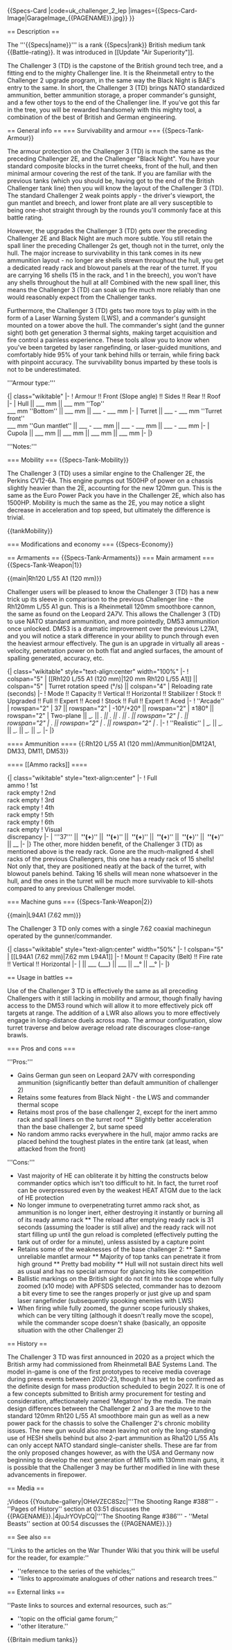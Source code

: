 {{Specs-Card
|code=uk_challenger_2_lep
|images={{Specs-Card-Image|GarageImage_{{PAGENAME}}.jpg}}
}}

== Description ==
<!-- ''In the description, the first part should be about the history of the creation and combat usage of the vehicle, as well as its key features. In the second part, tell the reader about the ground vehicle in the game. Insert a screenshot of the vehicle, so that if the novice player does not remember the vehicle by name, he will immediately understand what kind of vehicle the article is talking about.'' -->
The '''{{Specs|name}}''' is a rank {{Specs|rank}} British medium tank {{Battle-rating}}. It was introduced in [[Update "Air Superiority"]].

The Challenger 3 (TD) is the capstone of the British ground tech tree, and a fitting end to the mighty Challenger line. It is the Rheinmetall entry to the Challenger 2 upgrade program, in the same way the Black Night is BAE's entry to the same. In short, the Challenger 3 (TD) brings NATO standardized ammunition, better ammunition storage, a proper commander's gunsight, and a few other toys to the end of the Challenger line. If you've got this far in the tree, you will be rewarded handsomely with this mighty tool, a combination of the best of British and German engineering.

== General info ==
=== Survivability and armour ===
{{Specs-Tank-Armour}}
<!-- ''Describe armour protection. Note the most well protected and key weak areas. Appreciate the layout of modules as well as the number and location of crew members. Is the level of armour protection sufficient, is the placement of modules helpful for survival in combat? If necessary use a visual template to indicate the most secure and weak zones of the armour.'' -->
The armour protection on the Challenger 3 (TD) is much the same as the preceding Challenger 2E, and the Challenger "Black Night". You have your standard composite blocks in the turret cheeks, front of the hull, and then minimal armour covering the rest of the tank. If you are familiar with the previous tanks (which you should be, having got to the end of the British Challenger tank line) then you will know the layout of the Challenger 3 (TD). The standard Challenger 2 weak points apply - the driver's viewport, the gun mantlet and breech, and lower front plate are all very susceptible to being one-shot straight through by the rounds you'll commonly face at this battle rating.

However, the upgrades the Challenger 3 (TD) gets over the preceding Challenger 2E and Black Night are much more subtle. You still retain the spall liner the preceding Challenger 2s get, though not in the turret, only the hull. The major increase to survivability in this tank comes in its new ammunition layout - no longer are shells strewn throughout the hull, you get a dedicated ready rack and blowout panels at the rear of the turret. If you are carrying 16 shells (15 in the rack, and 1 in the breech), you won't have any shells throughout the hull at all! Combined with the new spall liner, this means the Challenger 3 (TD) can soak up fire much more reliably than one would reasonably expect from the Challenger tanks.

Furthermore, the Challenger 3 (TD) gets two more toys to play with in the form of a Laser Warning System (LWS), and a commander's gunsight mounted on a tower above the hull. The commander's sight (and the gunner sight) both get generation 3 thermal sights, making target acquisition and fire control a painless experience. These tools allow you to know when you've been targeted by laser rangefinding, or laser-guided munitions, and comfortably hide 95% of your tank behind hills or terrain, while firing back with pinpoint accuracy. The survivability bonus imparted by these tools is not to be underestimated.

'''Armour type:''' <!-- The types of armour present on the vehicle and their general locations -->
<!-- Example: * Rolled homogeneous armour (Front, Side, Rear, Hull roof)
* Cast homogeneous armour (Turret, Transmission area) -->

{| class="wikitable"
|-
! Armour !! Front (Slope angle) !! Sides !! Rear !! Roof
|-
| Hull || ___ mm || ___ mm ''Top'' <br> ___ mm ''Bottom'' || ___ mm || ___ - ___ mm
|-
| Turret || ___ - ___ mm ''Turret front'' <br> ___ mm ''Gun mantlet'' || ___ - ___ mm || ___ - ___ mm || ___ - ___ mm
|-
| Cupola || ___ mm || ___ mm || ___ mm || ___ mm
|-
|}

'''Notes:''' <!-- Any additional notes which the user needs to be aware of -->
<!-- Example: * Suspension wheels are 20 mm thick, tracks are 30 mm thick, and torsion bars are 60 mm thick. -->

=== Mobility ===
{{Specs-Tank-Mobility}}
<!-- ''Write about the mobility of the ground vehicle. Estimate the specific power and manoeuvrability, as well as the maximum speed forwards and backwards.'' -->
The Challenger 3 (TD) uses a similar engine to the Challenger 2E, the Perkins CV12-6A. This engine pumps out 1500HP of power on a chassis slightly heavier than the 2E, accounting for the new 120mm gun. This is the same as the Euro Power Pack you have in the Challenger 2E, which also has 1500HP. Mobility is much the same as the 2E, you may notice a slight decrease in acceleration and top speed, but ultimately the  difference is trivial.

{{tankMobility}}

=== Modifications and economy ===
{{Specs-Economy}}

== Armaments ==
{{Specs-Tank-Armaments}}
=== Main armament ===
{{Specs-Tank-Weapon|1}}
<!-- ''Give the reader information about the characteristics of the main gun. Assess its effectiveness in a battle based on the reloading speed, ballistics and the power of shells. Do not forget about the flexibility of the fire, that is how quickly the cannon can be aimed at the target, open fire on it and aim at another enemy. Add a link to the main article on the gun: <code><nowiki>{{main|Name of the weapon}}</nowiki></code>. Describe in general terms the ammunition available for the main gun. Give advice on how to use them and how to fill the ammunition storage.'' -->
{{main|Rh120 L/55 A1 (120 mm)}}

Challenger users will be pleased to know the Challenger 3 (TD) has a new trick up its sleeve in comparison to the previous Challenger line - the Rh120mm L/55 A1 gun. This is a Rheinmetall 120mm smoothbore cannon, the same as found on the Leopard 2A7V. This allows the Challenger 3 (TD) to use NATO standard ammunition, and more pointedly, DM53 ammunition once unlocked. DM53 is a dramatic improvement over the previous L27A1, and you will notice a stark difference in your ability to punch through even the heaviest armour effectively. The gun is an upgrade in virtually all areas - velocity, penetration power on both flat and angled surfaces, the amount of spalling generated, accuracy, etc. 

{| class="wikitable" style="text-align:center" width="100%"
|-
! colspan="5" | [[Rh120 L/55 A1 (120 mm)|120 mm Rh120 L/55 A1]] || colspan="5" | Turret rotation speed (°/s) || colspan="4" | Reloading rate (seconds)
|-
! Mode !! Capacity !! Vertical !! Horizontal !! Stabilizer
! Stock !! Upgraded !! Full !! Expert !! Aced
! Stock !! Full !! Expert !! Aced
|-
! ''Arcade''
| rowspan="2" | 37 || rowspan="2" | -10°/+20° || rowspan="2" | ±180° || rowspan="2" | Two-plane || __._ || __._ || __._ || __._ || __._ || rowspan="2" | _.__ || rowspan="2" | _.__ || rowspan="2" | _.__ || rowspan="2" | _.__
|-
! ''Realistic''
| __._ || __._ || __._ || __._ || __._
|-
|}

==== Ammunition ====
{{:Rh120 L/55 A1 (120 mm)/Ammunition|DM12A1, DM33, DM11, DM53}}

==== [[Ammo racks]] ====
<!-- [[File:Ammoracks_{{PAGENAME}}.png|right|thumb|x250px|[[Ammo racks]] of the {{PAGENAME}}]] -->
<!-- '''Last updated:''' -->
{| class="wikitable" style="text-align:center"
|-
! Full<br>ammo
! 1st<br>rack empty
! 2nd<br>rack empty
! 3rd<br>rack empty
! 4th<br>rack empty
! 5th<br>rack empty
! 6th<br>rack empty
! Visual<br>discrepancy
|-
| '''37''' || __&nbsp;''(+__)'' || __&nbsp;''(+__)'' || __&nbsp;''(+__)'' || __&nbsp;''(+__)'' || __&nbsp;''(+__)'' || __&nbsp;''(+__)'' || __
|-
|}
The other, more hidden benefit, of the Challenger 3 (TD) as mentioned above is the ready rack. Gone are the much-maligned 4 shell racks of the previous Challengers, this one has a ready rack of 15 shells! Not only that, they are positioned neatly at the back of the turret, with blowout panels behind. Taking 16 shells will mean none whatsoever in the hull, and the ones in the turret will be much more survivable to kill-shots compared to any previous Challenger model.

=== Machine guns ===
{{Specs-Tank-Weapon|2}}
<!-- ''Offensive and anti-aircraft machine guns not only allow you to fight some aircraft but also are effective against lightly armoured vehicles. Evaluate machine guns and give recommendations on its use.'' -->
{{main|L94A1 (7.62 mm)}}

The Challenger 3 TD only comes with a single 7.62 coaxial machinegun operated by the gunner/commander.

{| class="wikitable" style="text-align:center" width="50%"
|-
! colspan="5" | [[L94A1 (7.62 mm)|7.62 mm L94A1]]
|-
! Mount !! Capacity (Belt) !! Fire rate !! Vertical !! Horizontal
|-
| || ___ (___) || ___ || __° || __°
|-
|}

== Usage in battles ==
<!-- ''Describe the tactics of playing in the vehicle, the features of using vehicles in the team and advice on tactics. Refrain from creating a "guide" - do not impose a single point of view but instead give the reader food for thought. Describe the most dangerous enemies and give recommendations on fighting them. If necessary, note the specifics of the game in different modes (AB, RB, SB).'' -->
Use of the Challenger 3 TD is effectively the same as all preceding Challengers with it still lacking in mobility and armour, though finally having access to the DM53 round which will allow it to more effectively pick off targets at range. The addition of a LWR also allows you to more effectively engage in long-distance duels across map. The armour configuration, slow turret traverse and below average reload rate discourages close-range brawls.

=== Pros and cons ===
<!-- ''Summarise and briefly evaluate the vehicle in terms of its characteristics and combat effectiveness. Mark its pros and cons in a bulleted list. Try not to use more than 6 points for each of the characteristics. Avoid using categorical definitions such as "bad", "good" and the like - use substitutions with softer forms such as "inadequate" and "effective".'' -->
'''Pros:''' 

* Gains German gun seen on Leopard 2A7V with corresponding ammunition (significantly better than default ammunition of challenger 2)
* Retains some features from Black Night - the LWS and commander thermal scope 
* Retains most pros of the base challenger 2, except for the inert ammo rack and spall liners on the turret roof 
** Slightly better acceleration than the base challenger 2, but same speed
* No random ammo racks everywhere in the hull, major ammo racks are placed behind the toughest plates in the entire tank (at least, when attacked from the front)

'''Cons:'''

* Vast majority of HE can obliterate it by hitting the constructs below commander optics which isn't too difficult to hit. In fact, the turret roof can be overpressured even by the weakest HEAT ATGM due to the lack of HE protection
* No longer immune to overpenetrating turret ammo rack shot, as ammunition is no longer inert, either destroying it instantly or burning all of its ready ammo rack
** The reload after emptying ready rack is 31 seconds (assuming the loader is still alive) and the ready rack will not start filling up until the gun reload is completed (effectively putting the tank out of order for a minute), unless assisted by a capture point 
* Retains some of the weaknesses of the base challenger 2:
** Same unreliable mantlet armour
** Majority of top tanks can penetrate it from high ground
** Pretty bad mobility
** Hull will not sustain direct hits well as usual and has no special armour for glancing hits like competition
* Ballistic markings on the British sight do not fit into the scope when fully zoomed (x10 mode) with APFSDS selected, commander has to dezoom a bit every time to see the ranges properly or just give up and spam laser rangefinder (subsequently spooking enemies with LWS)
* When firing while fully zoomed, the gunner scope furiously shakes, which can be very tilting (although it doesn't really move the scope), while the commander scope doesn't shake (basically, an opposite situation with the other Challenger 2)

== History ==
<!-- ''Describe the history of the creation and combat usage of the vehicle in more detail than in the introduction. If the historical reference turns out to be too long, take it to a separate article, taking a link to the article about the vehicle and adding a block "/History" (example: <nowiki>https://wiki.warthunder.com/(Vehicle-name)/History</nowiki>) and add a link to it here using the <code>main</code> template. Be sure to reference text and sources by using <code><nowiki><ref></ref></nowiki></code>, as well as adding them at the end of the article with <code><nowiki><references /></nowiki></code>. This section may also include the vehicle's dev blog entry (if applicable) and the in-game encyclopedia description (under <code><nowiki>=== In-game description ===</nowiki></code>, also if applicable).'' -->

The Challenger 3 TD was first announced in 2020 as a project which the British army had commissioned from Rheinmetall BAE Systems Land. The model in-game is one of the first prototypes to receive media coverage during press events between 2020-23, though it has yet to be confirmed as the definite design for mass production scheduled to begin 2027. It is one of a few concepts submitted to British army procurement for testing and consideration, affectionately named 'Megatron' by the media. The main design differences between the Challenger 2 and 3 are the move to the standard 120mm Rh120 L/55 A1 smoothbore main gun as well as a new power pack for the chassis to solve the Challenger 2's chronic mobility issues. The new gun would also mean leaving not only the long-standing use of HESH shells behind but also 2-part ammunition as Rha120 L/55 A1s can only accept NATO standard single-canister shells. These are far from the only proposed changes however, as with the USA and Germany now beginning to develop the next generation of MBTs with 130mm main guns, it is possible that the Challenger 3 may be further modified in line with these advancements in firepower.

== Media ==
<!-- ''Excellent additions to the article would be video guides, screenshots from the game, and photos.'' -->
;Videos
{{Youtube-gallery|OHeVZEC8Szc|'''The Shooting Range #388''' - ''Pages of History'' section at 03:51 discusses the {{PAGENAME}}.|4juJrYOVpCQ|'''The Shooting Range #386''' - ''Metal Beasts'' section at 00:54 discusses the {{PAGENAME}}.}}

== See also ==
<!-- ''Links to the articles on the War Thunder Wiki that you think will be useful for the reader, for example:''
* ''reference to the series of the vehicles;''
* ''links to approximate analogues of other nations and research trees.'' -->
''Links to the articles on the War Thunder Wiki that you think will be useful for the reader, for example:''

* ''reference to the series of the vehicles;''
* ''links to approximate analogues of other nations and research trees.''

== External links ==
<!-- ''Paste links to sources and external resources, such as:''
* ''topic on the official game forum;''
* ''other literature.'' -->
''Paste links to sources and external resources, such as:''

* ''topic on the official game forum;''
* ''other literature.''

{{Britain medium tanks}}